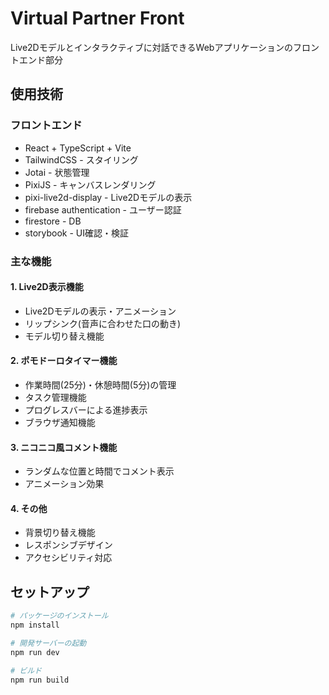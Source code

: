 # Virtual Partner Front

Live2Dモデルとインタラクティブに対話できるWebアプリケーションのフロントエンド部分

## 使用技術

### フロントエンド
- React + TypeScript + Vite
- TailwindCSS - スタイリング
- Jotai - 状態管理
- PixiJS - キャンバスレンダリング 
- pixi-live2d-display - Live2Dモデルの表示
- firebase authentication - ユーザー認証
- firestore - DB
- storybook - UI確認・検証

### 主な機能

#### 1. Live2D表示機能
- Live2Dモデルの表示・アニメーション
- リップシンク(音声に合わせた口の動き)
- モデル切り替え機能

#### 2. ポモドーロタイマー機能
- 作業時間(25分)・休憩時間(5分)の管理
- タスク管理機能
- プログレスバーによる進捗表示
- ブラウザ通知機能

#### 3. ニコニコ風コメント機能
- ランダムな位置と時間でコメント表示
- アニメーション効果

#### 4. その他
- 背景切り替え機能
- レスポンシブデザイン
- アクセシビリティ対応

## セットアップ

```bash
# パッケージのインストール
npm install

# 開発サーバーの起動
npm run dev

# ビルド
npm run build